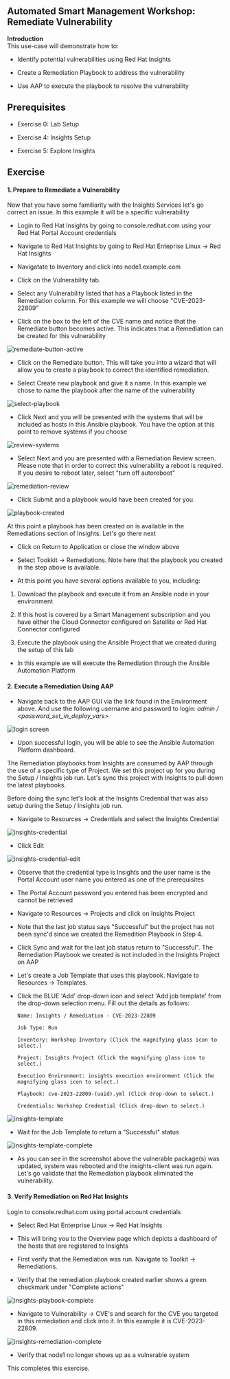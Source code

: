 Automated Smart Management Workshop: Remediate Vulnerability
----------------------------------------------------------------------


**Introduction**<br>
This use-case will demonstrate how to:

-   Identify potential vulnerabilities using Red Hat Insights

-   Create a Remediation Playbook to address the vulnerability

-   Use AAP to execute the playbook to resolve the vulnerability

Prerequisites
-----------------------------------------------------------------

-   Exercise 0: Lab Setup

-   Exercise 4: Insights Setup

-   Exercise 5: Explore Insights


Exercise
-----------------------------------------------------------------


#### 1\. Prepare to Remediate a Vulnerability 

Now that you have some familiarity with the Insights Services let's go correct an issue.  In this example it will be a specific vulnerability

- Login to Red Hat Insights by going to console.redhat.com using your Red Hat Portal Account credentials

- Navigate to Red Hat Insights by going to Red Hat Enteprise Linux -> Red Hat Insights

- Navigatate to Inventory and click into node1.example.com

- Click on the Vulnerability tab.  

- Select any Vulnerability listed that has a Playbook listed in the Remediation column.  For this example we will choose "CVE-2023-22809"

- Click on the box to the left of the CVE name and notice that the Remediate button becomes active.  This indicates that a Remediation can be created for this vulnerability

![remediate-button-active](images/6-remediatevulnerability-remediate-button.png)

-   Click on the Remediate button.  This will take you into a wizard that will allow you to create a playbook to correct the identified remediation.

-    Select Create new playbook and give it a name.  In this example we chose to name the playbook after the name of the vulnerability

![select-playbook](images/6-remediatevulnerability-select-playbook.png)    

-   Click Next and you will be presented with the systems that will be included as hosts in this Ansible playbook.  You have the option at this point to remove systems if you choose

![review-systems](images/6-remediatevulnerability-review-systems.png)

-   Select Next and you are presented with a Remediation Review screen.  Please note that in order to correct this vulnerability a reboot is required.  If you desire to reboot later, select "turn off autoreboot"

![remediation-review](images/6-remediatevulnerability-remediation-review.png)

-   Click Submit and a playbook would have been created for you.  
    
![playbook-created](images/6-remediatevulnerability-playbook-created.png)
    
    
At this point a playbook has been created on is available in the Remediations section of Insights.  Let's go there next

-   Click on Return to Application or close the window above

-   Select Tookkit -> Remediations.  Note here that the playbook you created in the step above is available.  

-   At this point you have several options available to you, including:

1. Download the playbook and execute it from an Ansible node in your environment

2. If this host is covered by a Smart Management subscription and you have either the Cloud Connector configured on Satellite or Red Hat Connector configured

3. Execute the playbook using the Ansible Project that we created during the setup of this lab

-   In this example we will execute the Remediation through the Ansible Automation Platform

#### 2\. Execute a Remediation Using AAP

-   Navigate back to the AAP GUI via the link found in the Environment above. And use the following username and password to login: *admin / <password_set_in_deploy_vars>*

![login screen](images/6-remediatevulnerability-aap2-login.png)

-   Upon successful login, you will be able to see the Ansible Automation Platform dashboard.

The Remediation playbooks from Insights are consumed by AAP through the use of a specific type of Project.  We set this project up for you during the Setup / Insights job run.  Let's sync this project with Insights to pull down the latest playbooks.

Before doing the sync let's look at the Insights Credential that was also setup during the Setup / Insights job run.

-   Navigate to Resources -> Credentials and select the Insights Credential

![insights-credential](images/6-remediatevulnerability-credential.png)

-   Click Edit

![insights-credential-edit](images/6-remediatevulnerability-credential-edit.png)

-   Observe that the credential type is Insights and the user name is the Portal Account user name you entered as one of the prerequisites

-   The Portal Account password you entered has been encrypted and cannot be retrieved

-   Navigate to Resources -> Projects and click on Insights Project

-   Note that the last job status says "Successful" but the project has not been sync'd since we created the Remedition Playbook in Step 4.

-   Click Sync and wait for the last job status return to "Successful".  The Remediation Playbook we created is not included in the Insights Project on AAP

-   Let's create a Job Template that uses this playbook.  Navigate to Resources -> Templates.  

-   Click the BLUE 'Add' drop-down icon and select 'Add job template' from the drop-down selection menu. Fill out the details as follows:

        Name: Insights / Remediation - CVE-2023-22809

        Job Type: Run

        Inventory: Workshop Inventory (Click the magnifying glass icon to select.)

        Project: Insights Project (Click the magnifying glass icon to select.)

        Execution Environment: insights execution environment (Click the
        magnifying glass icon to select.)

        Playbook: cve-2023-22809-(uuid).yml (Click drop-down to select.)

        Credentials: Workshop Credential (Click drop-down to select.)

![insights-template](images/6-remediatevulnerability-insights-template.png)

-   Wait for the Job Template to return a "Successful" status

![insights-template-complete](images/6-remediatevulnerability-template-complete.png)

-   As you can see in the screenshot above the vulnerable package(s) was updated, system was rebooted and the insights-client was run again.  Let's go validate that the Remediation playbook eliminated the vulnerability.

 #### 3\. Verify Remediation on Red Hat Insights

Login to console.redhat.com using portal account credentials

-   Select Red Hat Enterprise Linux -> Red Hat Insights

-   This will bring you to the Overview page which depicts a dashboard of the hosts that are registered to Insights

-   First verify that the Remediation was run.  Navigate to Toolkit -> Remediations.  

-   Verify that the remediation playbook created earlier shows a green checkmark under "Complete actions"

![insights-playbook-complete](images/6-remediatevulnerability-remediation-playbook-complete.png)

-   Navigate to Vulnerability -> CVE's and search for the CVE you targeted in this remediation and click into it.  In this example it is CVE-2023-22809.

![insights-remediation-complete](images/6-remediatevulnerability-cve-remediation-complete.png)

-   Verify that node1 no longer shows up as a vulnerable system

This completes this exercise.


